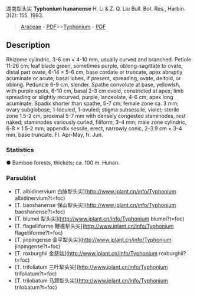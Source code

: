 湖南犁头尖 **Typhonium hunanense** H. Li & Z. Q. Liu Bull. Bot. Res., Harbin. 3(2): 155. 1983.

> [Araceae](http://www.iplant.cn/info/Araceae?t=foc) - [PDF](http://www.iplant.cn/foc/pdf/Araceae.pdf)>>[Typhonium](http://www.iplant.cn/info/Typhonium?t=foc) - [PDF](http://www.iplant.cn/foc/pdf/Typhonium.pdf)

## Description

Rhizome cylindric, 3-6 cm × 4-10 mm, usually curved and branched. Petiole 11-26 cm; leaf blade green, sometimes purple, oblong-sagittate to ovate, distal part ovate, 6-14 × 5-6 cm, base cordate or truncate, apex abruptly acuminate or acute; basal lobes, if present, spreading, ovate, deltoid, or oblong. Peduncle 6-9 cm, slender. Spathe convolute at base, yellowish, with purple spots, 6-10 cm, basal 2-3 cm ovoid, constricted at apex; limb spreading or slightly recurved, purple, lanceolate, 4-6 cm, apex long acuminate. Spadix shorter than spathe, 5-7 cm; female zone ca. 3 mm; ovary subglobose, 1-loculed, 1-ovuled; stigma subsessile, violet; sterile zone 1.5-2 cm, proximal 5-7 mm with densely congested staminodes, rest naked; staminodes variously curled, filiform, 3-4 mm; male zone cylindric, 6-8 × 1.5-2 mm; appendix sessile, erect, narrowly conic, 2-3.9 cm × 3-4 mm, base truncate. Fl. Apr-May, fr. Jun.

### Statistics
● Bamboo forests, thickets; ca. 100 m. Hunan.

### Parsublist

* [T.  albidinervium  白脉犁头尖](http://www.iplant.cn/info/Typhonium albidinervium?t=foc)
* [T.  baoshanense  保山犁头尖](http://www.iplant.cn/info/Typhonium baoshanense?t=foc)
* [T.  blumei  犁头尖](http://www.iplant.cn/info/Typhonium blumei?t=foc)
* [T.  flagelliforme  鞭檐犁头尖](http://www.iplant.cn/info/Typhonium flagelliforme?t=foc)
* [T.  jinpingense  金平犁头尖](http://www.iplant.cn/info/Typhonium jinpingense?t=foc)
* [T.  roxburghii  金慈姑](http://www.iplant.cn/info/Typhonium roxburghii?t=foc)
* [T.  trifoliatum  三叶犁头尖](http://www.iplant.cn/info/Typhonium trifoliatum?t=foc)
* [T.  trilobatum  马蹄犁头尖](http://www.iplant.cn/info/Typhonium trilobatum?t=foc)

